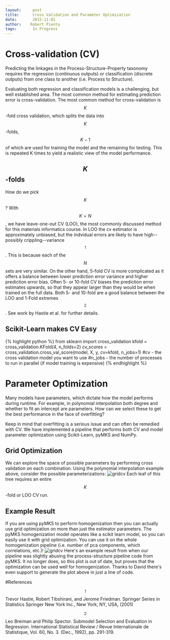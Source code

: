 ```yaml
---
layout:     post
title:      Cross Validation and Parameter Optimization
date:       2015-11-01
author:    Robert Pienta
tags: 		In Progress
---
```

<!-- Start Writing Below in Markdown -->


# Cross-validation (CV)
Predicting the linkages in the Process-Structure-Property taxonomy requires the regression (continuous outputs) or classification (discrete outputs) from one class to another (i.e. Process to Structure).

Evaluating both regression and classification models is a challenging, but well established area.
The most common method for estimating prediction error is cross-validation.
The most common method for cross-validation is $$K$$-fold cross validation, which splits the data into $$K$$-folds, $$K-1$$ of which are used for training the model and the remaining for testing.
This is repeated K times to yield a realistic view of the model performance.

## $$K$$-folds
How do we pick $$K$$?
With $$ K = N$$, we have leave-one-out CV (LOO), the most commonly discussed method for this materials informatics course.
In LOO the cv estimator is approximately unbiased, but the indvidual errors are likely to have high--possibly crippling--variance$$^1$$.
This is because each of the $$N$$ sets are very similar.
On the other hand, 5-fold CV is more complicated as it offers a balance between lower prediction error variance and higher prediction error bias.
Often 5- or 10-fold CV biases the prediction error estimates upwards, so that they appear larger than they would be when trained on the full data.
Both 5- and 10-fold are a good balance between the LOO and 1-Fold extremes$$^2$$.
See work by Hastie et al. for further details.


## Scikit-Learn makes CV Easy
{% highlight python %}
 	from sklearn import cross_validation
	kfold = cross_validation.KFold(4, n_folds=2)
	cv_scores = cross_validation.cross_val_score(model, X, y, cv=kfold, n_jobs=1)
	#cv - the cross validation model you want to use
	#n_jobs - the number of processes to run in parallel (if model training is expensive)
{% endhighlight %}

# Parameter Optimization
Many models have parameters, which dictate how the model performs during runtime.
For example, in polynomial interpolation both degree and whether to fit an intercept are parameters.
How can we select these to get the best performance in the face of overfitting?

Keep in mind that overfitting is a serious issue and can often be remedied with CV.
We have implemented a pipeline that performs both CV and model parameter optimization using Scikit-Learn, pyMKS and NumPy.

## Grid Optimization
We can explore the space of possible parameters by performing cross validation on each combination.
Using the polynomial interpolation example above, consider the possible parameterizations:
![gridcv](/MIC-Ternary-Eutectic-Alloy/img/cv_post/GridCV.png)
Each leaf of this tree requires an entire $$K$$-fold or LOO CV run.



## Example Result
If you are using pyMKS to perform homogenization then you can actually use grid optimization on more than just the estimator parameters.
The pyMKS homogenization model operates like a scikit learn model, so you can easily use it with grid optimization.
You can use it on the whole homogenization pipeline (i.e. number of pca components, which correlations, etc.)!
![gridcv](/MIC-Ternary-Eutectic-Alloy/img/cv_post/grid_r2.png)
Here's an example result from when our pipeline was slightly abusing the process-structure pipeline code from pyMKS.
It no longer does, so this plot is out of date, but proves that the optimization can be used well for homogenization.
Thanks to David there's even support to generate the plot above in just a line of code.


#References

$$^1$$ Trevor Hastie, Robert Tibshirani, and Jerome Friedman. Springer Series in Statistics Springer New York Inc., New York, NY, USA, (2001)

$$^2$$ Leo Breiman and Philip Spector. Submodel Selection and Evaluation in Regression. International Statistical Review / Revue Internationale de Statistique, Vol. 60, No. 3. (Dec., 1992), pp. 291-319.
